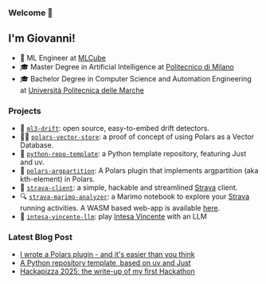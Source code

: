 ### Welcome 👋

I'm Giovanni!
--
- 🤖 ML Engineer at [MLCube](https://www.mlcube.com/home_2/)
- 🎓 Master Degree in Artificial Intelligence at [Politecnico di Milano](https://www.polimi.it/)
- 🎓 Bachelor Degree in Computer Science and Automation Engineering at [Università Politecnica delle Marche](https://www.univpm.it/Entra/)

### Projects

- 🎢​ [`ml3-drift`](https://github.com/ml-cube/ml3-drift): open source, easy-to-embed drift detectors.
- 🐻‍❄️ [`polars-vector-store`](https://github.com/GiovanniGiacometti/polars-vector-store): a proof of concept of using Polars as a Vector Database.
- 📜 [`python-repo-template`](https://github.com/GiovanniGiacometti/python-repo-template): a Python template repository, featuring Just and uv.
- 🔌 [`polars-argpartition`](https://github.com/GiovanniGiacometti/polars-argpartition): A Polars plugin that implements argpartition (aka kth-element) in Polars.
- 🏃 [`strava-client`](https://github.com/GiovanniGiacometti/strava-client): a simple, hackable and streamlined [Strava](https://www.strava.com/) client.
- 🔍 [`strava-marimo-analyzer`](https://github.com/GiovanniGiacometti/strava-marimo-analyzer): a Marimo notebook to explore your [Strava](https://www.strava.com/) running activities. A WASM based web-app is available [here](https://giovannigiacometti.it/strava-marimo-analyzer/).
- 👾 [`intesa-vincente-llm`](https://github.com/GiovanniGiacometti/intesa-vincente-llm): play [Intesa Vincente](https://it.wikipedia.org/wiki/Reazione_a_catena_-_L%27intesa_vincente) with an LLM

### Latest Blog Post

- [I wrote a Polars plugin - and it's easier than you think](https://giovannigiacometti.github.io/posts/polars-plugin/)
- [A Python repository template, based on uv and Just](https://giovannigiacometti.github.io/posts/python-template/)
- [Hackapizza 2025: the write-up of my first Hackathon](https://giovannigiacometti.github.io/posts/hackathon/)
